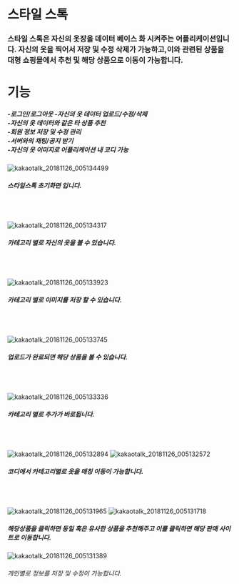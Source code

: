 <H1>스타일 스톡</H1>

<H3>스타일 스톡은 자신의 옷장을 데이터 베이스 화 시켜주는 어플리케이션입니다.
자신의 옷을 찍어서 저장 및 수정 삭제가 가능하고,이와 관련된 상품을 대형 쇼핑몰에서 추천 및 해당 상품으로 이동이 가능합니다.
</H3>


<H1>기능</H1>
 <H5>
-로그인/로그아웃
-자신의 옷 데이터 업로드/수정/삭제<br>
-자신의 옷 데이터와 같은 타 상품 추천<br>
-회원 정보 저장 및 수정 관리<br>
-서버와의 채팅/공지 받기<br>
-자신의 옷 이미지로 어플리케이션 내 코디 가능<br>
</H5>


![kakaotalk_20181126_005134499](https://user-images.githubusercontent.com/35086477/49069419-8fef1400-f26c-11e8-92c5-903cc74119a4.jpg)
<H5>스타일스톡 초기화면 입니다.</H5><br><br>

![kakaotalk_20181126_005134317](https://user-images.githubusercontent.com/35086477/49069418-8fef1400-f26c-11e8-9512-08edee119bfb.jpg)
<H5>카테고리 별로 자신의 옷을 볼 수 있습니다.</H5><br><br>

![kakaotalk_20181126_005133923](https://user-images.githubusercontent.com/35086477/49069416-8f567d80-f26c-11e8-9c79-66a36fd30b2a.jpg)
<H5>카테고리 별로 이미지를 저장 할 수 있습니다.</H5><br><br>

![kakaotalk_20181126_005133745](https://user-images.githubusercontent.com/35086477/49069414-8f567d80-f26c-11e8-9a2e-54984e0e26e5.jpg)
<H5>업로드가 완료되면 해당 상품을 볼 수 있습니다.</H5><br><br>

![kakaotalk_20181126_005133336](https://user-images.githubusercontent.com/35086477/49069412-8ebde700-f26c-11e8-8570-dc1278bd9a02.jpg)
<H5> 카테고리 별로 추가가 바로됩니다.</H5><br><br>


![kakaotalk_20181126_005132894](https://user-images.githubusercontent.com/35086477/49069411-8ebde700-f26c-11e8-9987-ae767df6ecd8.jpg)
![kakaotalk_20181126_005132572](https://user-images.githubusercontent.com/35086477/49069410-8ebde700-f26c-11e8-9274-f993f782964d.jpg)
<H5>코디에서 카테고리별로 옷을 매칭 이동이 가능합니다.</H5>
<br><br>


![kakaotalk_20181126_005131965](https://user-images.githubusercontent.com/35086477/49069409-8ebde700-f26c-11e8-97bb-65fab16eb175.jpg)
![kakaotalk_20181126_005131718](https://user-images.githubusercontent.com/35086477/49069408-8e255080-f26c-11e8-8cb7-12c004b60155.jpg)
<H5>해당상품을 클릭하면 동일 혹은 유사한 상품을 추천해주고 이를 클릭하면 해당 판매 사이트로 이동합니다.</H5>

![kakaotalk_20181126_005131389](https://user-images.githubusercontent.com/35086477/49069420-8fef1400-f26c-11e8-8738-3b527824c6ed.jpg)
<H6>개인별로 정보를 저장 및 수정이 가능합니다.</H6>
